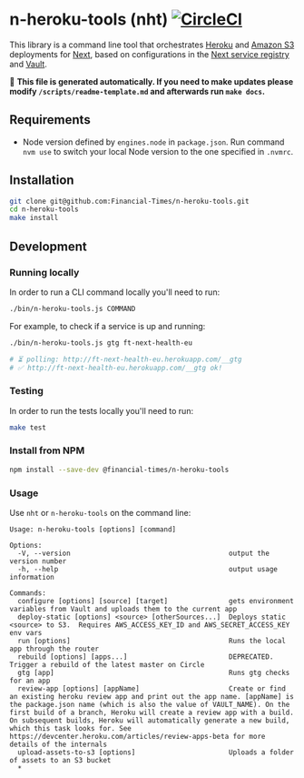 # n-heroku-tools (nht) [![CircleCI](https://circleci.com/gh/Financial-Times/n-heroku-tools.svg?style=svg&circle-token=33bcf2eb98fe2e875cc66de93d7e4a50369c952d)](https://circleci.com/gh/Financial-Times/n-heroku-tools)

This library is a command line tool that orchestrates [Heroku](https://www.heroku.com/) and [Amazon S3](https://aws.amazon.com/s3/) deployments for [Next](https://github.com/Financial-Times/next/wiki), based on configurations in the [Next service registry](https://next-registry.ft.com/v2/) and [Vault](https://www.vaultproject.io/).

🤖 **This file is generated automatically. If you need to make updates please modify `/scripts/readme-template.md` and afterwards run `make docs`.**

## Requirements

- Node version defined by `engines.node` in `package.json`. Run command `nvm use` to switch your local Node version to the one specified in `.nvmrc`.


## Installation

```sh
git clone git@github.com:Financial-Times/n-heroku-tools.git
cd n-heroku-tools
make install
```


## Development

### Running locally

In order to run a CLI command locally you'll need to run:

```sh
./bin/n-heroku-tools.js COMMAND
```

For example, to check if a service is up and running:

```sh
./bin/n-heroku-tools.js gtg ft-next-health-eu

# ⏳ polling: http://ft-next-health-eu.herokuapp.com/__gtg
# ✅ http://ft-next-health-eu.herokuapp.com/__gtg ok!
```

### Testing

In order to run the tests locally you'll need to run:

```sh
make test
```

### Install from NPM

```sh
npm install --save-dev @financial-times/n-heroku-tools
```

### Usage

Use `nht` or `n-heroku-tools` on the command line:

```
Usage: n-heroku-tools [options] [command]

Options:
  -V, --version                                       output the version number
  -h, --help                                          output usage information

Commands:
  configure [options] [source] [target]               gets environment variables from Vault and uploads them to the current app
  deploy-static [options] <source> [otherSources...]  Deploys static <source> to S3.  Requires AWS_ACCESS_KEY_ID and AWS_SECRET_ACCESS_KEY env vars
  run [options]                                       Runs the local app through the router
  rebuild [options] [apps...]                         DEPRECATED. Trigger a rebuild of the latest master on Circle
  gtg [app]                                           Runs gtg checks for an app
  review-app [options] [appName]                      Create or find an existing heroku review app and print out the app name. [appName] is the package.json name (which is also the value of VAULT_NAME). On the first build of a branch, Heroku will create a review app with a build. On subsequent builds, Heroku will automatically generate a new build, which this task looks for. See https://devcenter.heroku.com/articles/review-apps-beta for more details of the internals
  upload-assets-to-s3 [options]                       Uploads a folder of assets to an S3 bucket
  *
```
